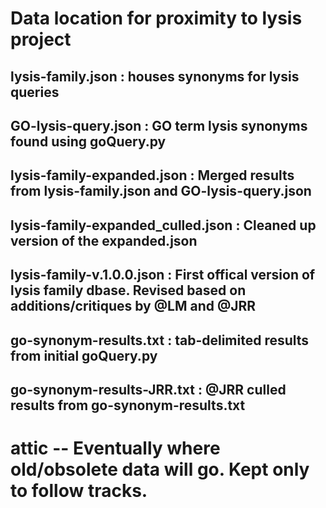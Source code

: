 # Data location for proximity to lysis project

## lysis-family.json : houses synonyms for lysis queries
## GO-lysis-query.json : GO term lysis synonyms found using goQuery.py
## lysis-family-expanded.json : Merged results from lysis-family.json and GO-lysis-query.json
## lysis-family-expanded_culled.json : Cleaned up version of the expanded.json
## lysis-family-v.1.0.0.json : First offical version of lysis family dbase. Revised based on additions/critiques by @LM and @JRR
## go-synonym-results.txt : tab-delimited results from initial goQuery.py
## go-synonym-results-JRR.txt : @JRR culled results from go-synonym-results.txt

# attic -- Eventually where old/obsolete data will go. Kept only to follow tracks.